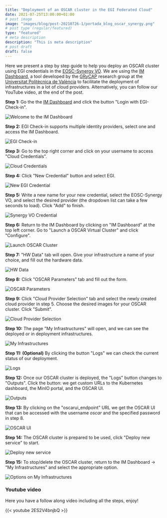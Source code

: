 ```yaml
---
title: "Deployment of an OSCAR cluster in the EGI Federated Cloud"
date: 2021-07-25T13:00:00+01:00
# post image
image: "images/blog/post-20210726-1/portada_blog_oscar_synergy.png"
# post type (regular/featured)
type: "featured"
# meta description
description: "This is meta description"
# post draft
draft: false
---
```


Here we present a step by step guide to help you deploy an OSCAR cluster using EGI credentials in the [EOSC-Synergy VO](https://infra.eosc-synergy.eu/vos/#synergy). We are using the [IM Dashboard](https://appsgrycap.i3m.upv.es:31443/im-dashboard/login), a tool developed by the [GRyCAP](https://www.grycap.upv.es/) research group at the [Universitat Politècnica de València](https://www.upv.es/) to facilitate the deployment of infrastructures in a lot of cloud providers. Alternatively, you can follow our YouTube video, at the end of the post.

**Step 1:** Go the the [IM Dashboard](https://appsgrycap.i3m.upv.es:31443/im-dashboard/login) and click the button "Login with EGI-Check-in".

![Welcome to the IM Dashboard](../../images/blog/post-20210726-1/001.png)

**Step 2:** EGI Check-in supports multiple identity providers, select one and access the IM Dashboard.

![EGI Check-in](../../images/blog/post-20210726-1/002.png)

**Step 3:** Go to the top right corner and click on your username to access "Cloud Credentials".

![Cloud Credentials](../../images/blog/post-20210726-1/003.png)

**Step 4:** Click "New Credential" button and select EGI.

![New EGI Credential](../../images/blog/post-20210726-1/005.png)

**Step 5:** Write a new name for your new credential, select the EOSC-Synergy VO, and select the desired provider (the dropdown list can take a few seconds to load). Click "Add" to finish.

![Synergy VO Credential](../../images/blog/post-20210726-1/006.png)

**Step 6:** Return to the IM Dashboard by clicking on "IM Dashboard" at the top left corner. Go to "Launch a OSCAR Virtual Cluster" and click "Configure".

![Launch OSCAR Cluster](../../images/blog/post-20210726-1/009.png)

**Step 7:** "HW Data" tab will open. Give your infrastructure a name of your choice, and fill out the hardware data.

![HW Data](../../images/blog/post-20210726-1/010.png)

**Step 8:** Click "OSCAR Parameters" tab and fill out the form.

![OSCAR Parameters](../../images/blog/post-20210726-1/011.png)

**Step 9:** Click "Cloud Provider Selection" tab and select the newly created cloud provider in step 5. Choose the desired images for your OSCAR cluster. Click "Submit".

![Cloud Provider Selection](../../images/blog/post-20210726-1/013.png)

**Step 10:** The page "My Infrastructures" will open, and we can see the deployed or in deployment infrastructures. 

![My Infrastructures](../../images/blog/post-20210726-1/014.png)

**Step 11: (Optional)** By clicking the button "Logs" we can check the current status of our deployment.

![Logs](../../images/blog/post-20210726-1/015.png)

**Step 12:** Once our OSCAR cluster is deployed, the "Logs" button changes to "Outputs". Click the button: we get custom URLs to the Kubernetes dashboard, the MinIO portal, and the OSCAR UI.

![Outputs](../../images/blog/post-20210726-1/017.png)

**Step 13:** By clicking on the "oscarui_endpoint" URL we get the OSCAR UI that can be accessed with the username *oscar* and the specified password in step 8.

![OSCAR UI](../../images/blog/post-20210726-1/018.png)

**Step 14:** The OSCAR cluster is prepared to be used, click "Deploy new service" to start.

![Deploy new service](../../images/blog/post-20210726-1/019.png)

**Step 15:** To stop/delete the OSCAR cluster, return to the IM Dashboard -> "My Infrastructures" and select the appropriate option.

![Options on My Infrastructures](../../images/blog/post-20210726-1/016.png)

### Youtube video

Here you have a follow along video including all the steps, enjoy!

{{< youtube 2ES2V4bnjbQ >}}
